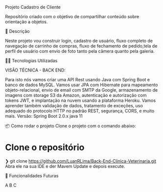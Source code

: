 Projeto Cadastro de Cliente

Repositório criado com o objetivo de compartilhar
conteúdo sobre orientação a objetos.

🚀 Descrição

Neste projeto vou construir login, cadastro de usuário,
fluxo completo de navegação de carrinho de compras,
fluxo de fechamento de pedido,tela de perfil de usuário
com envio de foto tanto pela câmera quanto pela galeria.

👨‍💻️ Tecnologias Utilizadas

VISÃO TÉCNICA - BACK END:

Para isto nós vamos criar uma API Rest usando Java
com Spring Boot e banco de dados MySQL.
Vamos usar JPA com Hibernate para mapeamento objeto-relacional,
envio de email com SMTP da Google, armazenamento de imagens
com storage S3 da Amazon, autenticação e autorização com tokens JWT,
e implantação na nuvem usando a plataforma Heroku.
Vamos aprender também validação de dados, tratamento de exceções,
uso adequado do protocolo HTTP no padrão REST, segurança, CORS, e muito mais.
Versão: 
Spring Boot 2.0.x
java 11


📦️ Como rodar o projeto
Clone o projeto com o comando abaixo:

 # Clone o repositório
 ❯ git clone https://github.com/LuanRLima/Back-End-Clinica-Veterinaria.git
   Abra ele na sua IDE e der Mavem Update e depois execute.
   
🔮 Funcionalidades Futuras

 A
 B
 C
